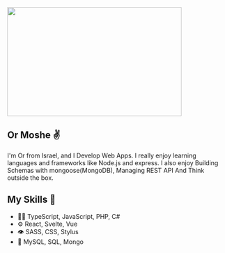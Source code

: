 
<img src="https://i.ibb.co/gRW0gwJ/ORMOSHE.png" width="400" height="250">

## Or Moshe ✌️
I'm Or from Israel, and I Develop Web Apps.
I really enjoy learning languages and frameworks like Node.js and express.
I also enjoy Building Schemas with mongoose(MongoDB), Managing REST API And Think outside the box.

## My Skills 🔧
- 👨‍💻 TypeScript, JavaScript, PHP, C#
- ⚙️ React, Svelte, Vue
- 👁️ SASS, CSS, Stylus
- 💽 MySQL, SQL, Mongo
